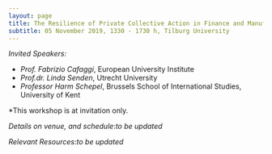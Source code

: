 ```yaml
---
layout: page
title: The Resilience of Private Collective Action in Finance and Manufacturing: Theoretical Challenges
subtitle: 05 November 2019, 1330 - 1730 h, Tilburg University
---
```


*Invited Speakers:*
+ *Prof. Fabrizio Cafaggi*, European University Institute
+ *Prof.dr. Linda Senden*, Utrecht University
+ *Professor Harm Schepel*, Brussels School of International Studies, University of Kent

*This workshop is at invitation only.

*Details on venue, and schedule*:_to be updated_

*Relevant Resources*:_to be updated_
